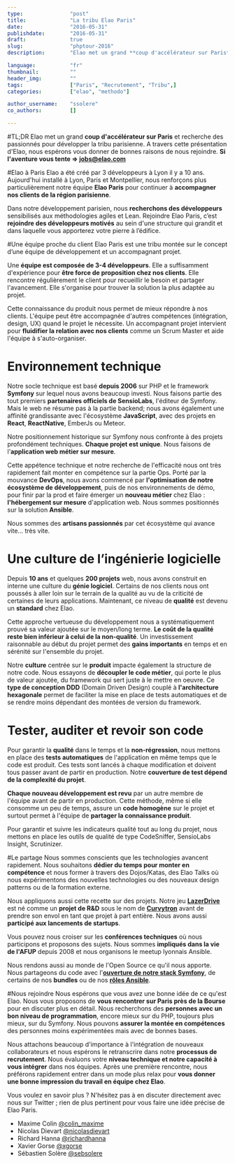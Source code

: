 ```yaml
---
type:               "post"
title:              "La tribu Elao Paris"
date:               "2016-05-31"
publishdate:        "2016-05-31"
draft:              true
slug:               "phptour-2016"
description:        "Elao met un grand **coup d'accélérateur sur Paris** et recherche des passionnés pour développer la tribu parisienne. A travers cette présentation d'Elao, nous espérons vous donner de bonnes raisons de nous rejoindre."

language:           "fr"
thumbnail:          ""
header_img:         ""
tags:               ["Paris", "Recrutement", "Tribu",]
categories:         ["elao", "methodo"]

author_username:    "ssolere"
co_authors:         []

---
```


#TL;DR 
Elao met un grand **coup d'accélérateur sur Paris** et recherche des passionnés pour développer la tribu parisienne. A travers cette présentation d'Elao, nous espérons vous donner de bonnes raisons de nous rejoindre. **Si l'aventure vous tente => [jobs@elao.com](mailto:jobs@elao.com)**


#Elao à Paris
Elao a été créé par 3 développeurs à Lyon il y a 10 ans. Aujourd'hui installé à Lyon, Paris et Montpellier, nous renforçons plus particulièrement notre équipe **Elao Paris**  pour continuer à **accompagner nos clients de la région parisienne**.

Dans notre développement parisien, nous **recherchons des développeurs** sensibilisés aux méthodologies agiles et Lean. Rejoindre Elao Paris, c’est **rejoindre des développeurs motivés** au sein d'une structure qui grandit et dans laquelle vous apporterez votre pierre à l’édifice.


#Une équipe proche du client
Elao Paris est une tribu montée sur le concept d’une équipe de développement et un accompagnant projet. 

Une **équipe est composée de 3-4 développeurs**. Elle a suffisamment d'expérience pour **être force de proposition chez nos clients**. Elle rencontre régulièrement le client pour recueillir le besoin et partager l'avancement. Elle s'organise pour trouver la solution la plus adaptée au projet.

Cette connaissance du produit nous permet de mieux répondre à nos clients. L'équipe peut être accompagnée d'autres compétences (intégration, design, UX) quand le projet le nécessite. Un accompagnant projet intervient pour **fluidifier la relation avec nos clients** comme un Scrum Master et aide l'équipe à s'auto-organiser.


# Environnement technique
Notre socle technique est basé **depuis 2006** sur PHP et le framework **Symfony** sur lequel nous avons beaucoup investi. Nous faisons partie des tout premiers **partenaires officiels de SensioLabs**, l'éditeur de Symfony. Mais le web ne résume pas à la partie backend; nous avons également une affinité grandissante avec l'écosystème **JavaScript**, avec des projets en **React**, **ReactNative**, EmberJs ou Meteor.

Notre positionnement historique sur Symfony nous confronte à des projets profondément techniques. **Chaque projet est unique**. Nous faisons de l'**application web métier sur mesure**. 

Cette appétence technique et notre recherche de l'efficacité nous ont très rapidement fait monter en compétence sur la partie Ops. Porté par la mouvance **DevOps**, nous avons commencé par **l'optimisation de notre écosystème de développement**, puis de nos environnements de démo, pour finir par la prod et faire émerger un **nouveau métier** chez Elao : **l'hébergement sur mesure** d'application web. Nous sommes positionnés sur la solution **Ansible**.

Nous sommes des **artisans passionnés** par cet écosystème qui avance vite… très vite.

# Une culture de l’ingénierie logicielle
Depuis **10 ans** et quelques **200 projets** web, nous avons construit en interne une culture du **génie logiciel**. Certains de nos clients nous ont poussés à aller loin sur le terrain de la qualité au vu de la criticité de certaines de leurs applications. Maintenant, ce niveau de **qualité** est devenu un **standard** chez Elao.

Cette approche vertueuse du développement nous a systématiquement prouvé sa valeur ajoutée sur le moyen/long terme. **Le coût de la qualité reste bien inférieur à celui de la non-qualité**. Un investissement raisonnable au début du projet permet des **gains importants** en temps et en sérénité sur l'ensemble du projet.

Notre **culture** centrée sur le **produit** impacte également la structure de notre code. Nous essayons de **découpler le code métier**, qui porte le plus de valeur ajoutée, du framework qui sert juste à le mettre en oeuvre. Ce **type de conception DDD** (Domain Driven Design) couplé à **l'architecture hexagonale** permet de faciliter la mise en place de tests automatiques et de se rendre moins dépendant des montées de version du framework.

# Tester, auditer et revoir son code
Pour garantir la **qualité** dans le temps et la **non-régression**, nous mettons en place des **tests automatiques** de l'application en même temps que le code est produit. Ces tests sont lancés à chaque modification et doivent tous passer avant de partir en production. Notre **couverture de test dépend de la complexité du projet**.

**Chaque nouveau développement est revu** par un autre membre de l'équipe avant de partir en production. Cette méthode, même si elle consomme un peu de temps, assure un **code homogène** sur le projet et surtout permet à l'équipe de **partager la connaissance produit**.

Pour garantir et suivre les indicateurs qualité tout au long du projet, nous mettons en place les outils de qualité de type CodeSniffer, SensioLabs Insight, Scrutinizer.

#Le partage
Nous sommes conscients que les technologies avancent rapidement. Nous souhaitons **dédier du temps pour monter en compétence** et nous former à travers des Dojos/Katas, des Elao Talks où nous expérimentons des nouvelles technologies ou des nouveaux design patterns ou de la formation externe. 

Nous appliquons aussi cette recette sur des projets. Notre jeu **[LazerDrive](http://www.lazerdrive.io/)** est né comme un **projet de R&D** sous le nom de **[Curvytron](http://www.curvytron.com)** avant de prendre son envol en tant que projet à part entière. Nous avons aussi **participé aux lancements de startups**.

Vous pouvez nous croiser sur les **conférences techniques** où nous participons et proposons des sujets. Nous sommes **impliqués dans la vie de l'AFUP** depuis 2008 et nous organisons le meetup lyonnais Ansible. 

Nous rendons aussi au monde de l'Open Source ce qu'il nous apporte. Nous partageons du code avec l'**[ouverture de notre stack Symfony](https://github.com/Elao/symfony-standard)**, de certains de nos **bundles** ou de nos **[rôles Ansible](https://github.com/Manala)**.

#Nous rejoindre
Nous espérons que vous avez une bonne idée de ce qu'est Elao. Nous vous proposons de **vous rencontrer sur Paris près de la Bourse** pour en discuter plus en détail. Nous recherchons des **personnes avec un bon niveau de programmation**, encore mieux sur du PHP, toujours plus mieux, sur du Symfony. Nous pouvons **assurer la montée en compétences** des personnes moins expérimentées mais avec de bonnes bases.

Nous attachons beaucoup d'importance à l'intégration de nouveaux collaborateurs et nous espérons le retranscrire dans notre **processus de recrutement**. Nous évaluons votre **niveau technique et notre capacité à vous intégrer** dans nos équipes. Après une première rencontre, nous préférons rapidement entrer dans un mode plus relax pour **vous donner une bonne impression du travail en équipe chez Elao**.

Vous voulez en savoir plus ? N'hésitez pas à en discuter directement avec nous sur Twitter ; rien de plus pertinent pour vous faire une idée précise de Elao Paris.

* Maxime Colin [@colin_maxime](https://twitter.com/colin_maxime)
* Nicolas Dievart [@nicolasdievart](https://twitter.com/nicolasdievart)
* Richard Hanna [@richardhanna](https://twitter.com/richardhanna)
* Xavier Gorse [@xgorse](https://twitter.com/xgorse)
* Sébastien Solère [@sebsolere](https://twitter.com/sebsolere)
